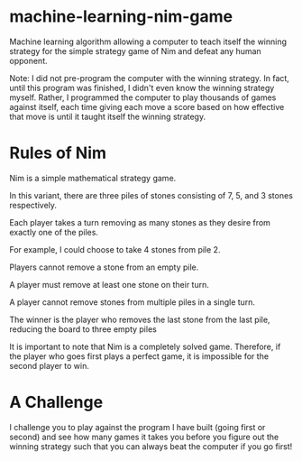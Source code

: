 # machine-learning-nim-game
Machine learning algorithm allowing a computer to teach itself the winning strategy for the simple strategy game of Nim and defeat any human opponent.

Note: I did not pre-program the computer with the winning strategy. In fact, until this program was finished, I didn't even know the winning strategy myself. Rather, I programmed the computer to play thousands of games against itself, each time giving each move a score based on how effective that move is until it taught itself the winning strategy.

# Rules of Nim
Nim is a simple mathematical strategy game.

In this variant, there are three piles of stones consisting of 7, 5, and 3 stones respectively.

Each player takes a turn removing as many stones as they desire from exactly one of the piles.

For example, I could choose to take 4 stones from pile 2.

Players cannot remove a stone from an empty pile.

A player must remove at least one stone on their turn.

A player cannot remove stones from multiple piles in a single turn.

The winner is the player who removes the last stone from the last pile, reducing the board to three empty piles


It is important to note that Nim is a completely solved game. Therefore, if the player who goes first plays a perfect game, it is impossible for the second player to win.

# A Challenge
I challenge you to play against the program I have built (going first or second) and see how many games it takes you before you figure out the winning strategy such that you can always beat the computer if you go first!
